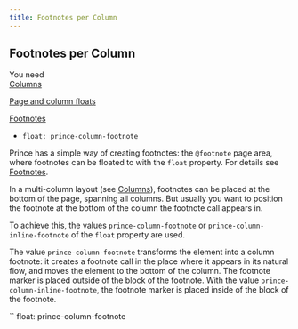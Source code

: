 ```yaml
---
title: Footnotes per Column
---
```


Footnotes per Column
--------------------

You need  
[Columns](doc-latest/columns.html#columns)

[Page and column floats](doc-latest/floats.html#float-extension-page-column)

[Footnotes](doc-latest/footnotes.html#footnotes)

-   `float: prince-column-footnote`

Prince has a simple way of creating footnotes: the `@footnote` page area, where footnotes can be floated to with the `float` property. For details see [Footnotes](doc-latest/footnotes.html#footnotes).

In a multi-column layout (see [Columns](doc-latest/columns.html#columns)), footnotes can be placed at the bottom of the page, spanning all columns. But usually you want to position the footnote at the bottom of the column the footnote call appears in.

To achieve this, the values `prince-column-footnote` or `prince-column-inline-footnote` of the `float` property are used.

The value `prince-column-footnote` transforms the element into a column footnote: it creates a footnote call in the place where it appears in its natural flow, and moves the element to the bottom of the column. The footnote marker is placed outside of the block of the footnote. With the value `prince-column-inline-footnote`, the footnote marker is placed inside of the block of the footnote.

``
    float: prince-column-footnote


